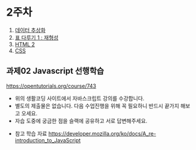 2주차
===

1. [데이터 추상화](./01_dataAbstraction.md)
2. [표 다루기 1 : 재형성](./02_wideAndLong.md)
3. [HTML 2](./03_HTML2.md)
3. [CSS](./04_CSS.md)


## 과제02 Javascript 선행학습
https://opentutorials.org/course/743

- 위의 생활코딩 사이트에서 자바스크립트 강의를 수강합니다.
- 별도의 제출물은 없습니다. 다음 수업진행을 위해 꼭 필요하니 반드시 끝가지 해보고 오세요.
- 자습 도중에 궁금한 점을 슬랙에 공유하고 서로 답변해주세요.

* 참고 학습 자료
https://developer.mozilla.org/ko/docs/A_re-introduction_to_JavaScript
